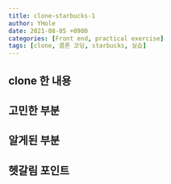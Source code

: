 ```yaml
---
title: clone-starbucks-1
author: YHole
date: 2021-08-05 +0900
categories: [Front end, practical exercise]
tags: [clone, 클론 코딩, starbucks, 실습]
---
```


## clone 한 내용

## 고민한 부분

## 알게된 부분

## 헷갈림 포인트
